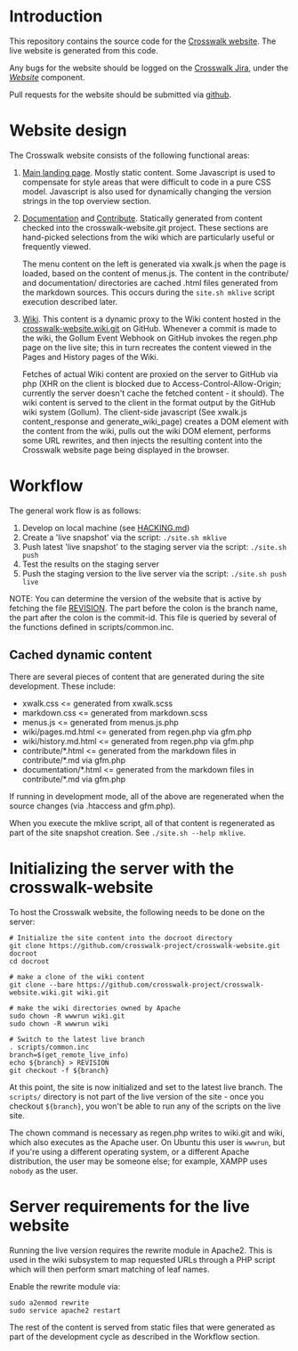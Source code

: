 # Introduction

This repository contains the source code for the
[Crosswalk website](http://crosswalk-project.org/). The live website
is generated from this code.

Any bugs for the website should be logged on the
[Crosswalk Jira](https://crosswalk-project.org/jira/), under the
[*Website*](https://crosswalk-project.org/jira/browse/XWALK/component/10203)
component.

Pull requests for the website should be submitted via
[github](https://github.com/crosswalk-project/crosswalk-website/pulls).

# Website design

The Crosswalk website consists of the following functional areas:

1.  [Main landing page](https://crosswalk-project.org). Mostly
static content. Some Javascript is used to compensate for style
areas that were difficult to code in a pure CSS model. Javascript
is also used for dynamically changing the version strings in the top
overview section.

2.  [Documentation](https://crosswalk-project.org/#documentation)
and [Contribute](https://crosswalk-project.org/#contribute). Statically
generated from content checked into the crosswalk-website.git project.
These sections are hand-picked selections from the wiki which are
particularly useful or frequently viewed.

    The menu content on the left is generated via xwalk.js when the page
is loaded, based on the content of menus.js. The content in the
contribute/ and documentation/ directories are cached .html files
generated from the markdown sources. This occurs during the
`site.sh mklive` script execution described later.

3.  [Wiki](https://crosswalk-project.org/#wiki). This content is a
dynamic proxy to the Wiki content hosted in the
[crosswalk-website.wiki.git](https://github.com/crosswalk-project/crosswalk-website.wiki.git)
on GitHub. Whenever a commit is made to the wiki, the Gollum Event Webhook on
GitHub invokes the regen.php page on the live site; this in turn recreates
the content viewed in the Pages and History pages of the Wiki.

    Fetches of actual Wiki content are proxied on the server to GitHub
via php (XHR on the client is blocked due to Access-Control-Allow-Origin;
currently the server doesn't cache the fetched content - it should).
The wiki content is served to the client in the format output by the
GitHub wiki system (Gollum). The client-side javascript (See xwalk.js
content_response and generate_wiki_page) creates a DOM element with
the content from the wiki, pulls out the wiki DOM element, performs some
URL rewrites, and then injects the resulting content into the Crosswalk
website page being displayed in the browser.

# Workflow

The general work flow is as follows:

1.  Develop on local machine (see [HACKING.md](HACKING.md))
2.  Create a 'live snapshot' via the script: `./site.sh mklive`
3.  Push latest 'live snapshot' to the staging server via the script:
`./site.sh push`
4.  Test the results on the staging server
5.  Push the staging version to the live server via the script:
`./site.sh push live`

NOTE: You can determine the version of the website that is active by
fetching the file [REVISION](https://crosswalk-project.org/REVISION).
The part before the colon is the branch name, the part after the colon
is the commit-id. This file is queried by several of the functions
defined in scripts/common.inc.

## Cached dynamic content

There are several pieces of content that are generated during the site
development. These include:

*   xwalk.css <= generated from xwalk.scss
*   markdown.css <= generated from markdown.scss
*   menus.js <= generated from menus.js.php
*   wiki/pages.md.html <= generated from regen.php via gfm.php
*   wiki/history.md.html <= generated from regen.php via gfm.php
*   contribute/\*.html <= generated from the markdown files in
contribute/*.md via gfm.php
*   documentation/\*.html <= generated from the markdown files in
contribute/*.md via gfm.php

If running in development mode, all of the above are regenerated when
the source changes (via .htaccess and gfm.php).

When you execute the mklive script, all of that content is regenerated
as part of the site snapshot creation. See `./site.sh --help mklive`.

# Initializing the server with the crosswalk-website

To host the Crosswalk website, the following needs to be done on the server:

    # Initialize the site content into the docroot directory
    git clone https://github.com/crosswalk-project/crosswalk-website.git docroot
    cd docroot

    # make a clone of the wiki content
    git clone --bare https://github.com/crosswalk-project/crosswalk-website.wiki.git wiki.git

    # make the wiki directories owned by Apache
    sudo chown -R wwwrun wiki.git
    sudo chown -R wwwrun wiki

    # Switch to the latest live branch
    . scripts/common.inc
    branch=$(get_remote_live_info)
    echo ${branch} > REVISION
    git checkout -f ${branch}

At this point, the site is now initialized and set to the latest
live branch. The `scripts/` directory is not part of the live version
of the site - once you checkout `${branch}`, you won't be able to run
any of the scripts on the live site.

The chown command is necessary as regen.php writes to wiki.git and wiki,
which also executes as the Apache user. On Ubuntu this user is `wwwrun`,
but if you're using a different operating system, or a different Apache
distribution, the user may be someone else; for example, XAMPP uses
`nobody` as the user.

# Server requirements for the live website

Running the live version requires the rewrite module in Apache2.
This is used in the wiki subsystem to map requested URLs through
a PHP script which will then perform smart matching of leaf names.

Enable the rewrite module via:

    sudo a2enmod rewrite
    sudo service apache2 restart

The rest of the content is served from static files that were generated
as part of the development cycle as described in the Workflow section.
